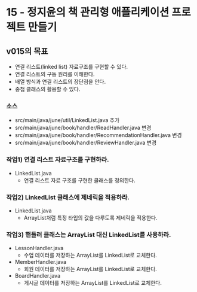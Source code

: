 # 15 - 정지윤의 책 관리형 애플리케이션 프로젝트 만들기

## v015의 목표

- 연결 리스트(linked list) 자료구조를 구현할 수 있다.
- 연결 리스트의 구동 원리를 이해한다.
- 배열 방식과 연결 리스트의 장단점을 안다.
- 중첩 클래스의 활용할 수 있다.

### 소스 

- src/main/java/june/util/LinkedList.java 추가
- src/main/java/june/book/handler/ReadHandler.java 변경
- src/main/java/june/book/handler/RecommendationHandler.java 변경
- src/main/java/june/book/handler/ReviewHandler.java 변경


### 작업1) 연결 리스트 자료구조를 구현하라.

- LinkedList.java
    - 연결 리스트 자료 구조를 구현한 클래스를 정의한다.
  
  
### 작업2) LinkedList 클래스에 제네릭을 적용하라.

- LinkedList.java
    - ArrayList처럼 특정 타입의 값을 다루도록 제네릭을 적용한다.
  
    
### 작업3) 핸들러 클래스는 ArrayList 대신 LinkedList를 사용하라.

- LessonHandler.java
    - 수업 데이터를 저장하는 ArrayList를 LinkedList로 교체한다.
- MemberHandler.java
    - 회원 데이터를 저장하는 ArrayList를 LinkedList로 교체한다.
- BoardHandler.java
    - 게시글 데이터를 저장하는 ArrayList를 LinkedList로 교체한다.

  
  
  